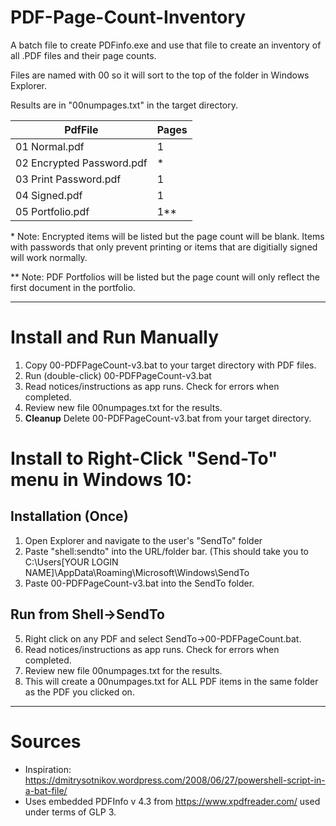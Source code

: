 # PDF-Page-Count-Inventory
A batch file to create PDFinfo.exe and use that file to create an inventory of all .PDF files and their page counts.

Files are named with 00 so it will sort to the top of the folder in Windows Explorer. 

Results are in "00numpages.txt" in the target directory.

|PdfFile|Pages |
|---|---|
|01 Normal.pdf | 1 |
|02 Encrypted Password.pdf|  *    |
03 Print Password.pdf | 1 |
04 Signed.pdf | 1 |    
05 Portfolio.pdf | 1** |

\* Note: Encrypted items will be listed but the page count will be blank. Items with passwords that only prevent printing or items that are digitially signed will work normally. 

\*\* Note: PDF Portfolios will be listed but the page count will only reflect the first document in the portfolio. 

---
# Install and Run Manually 
1. Copy 00-PDFPageCount-v3.bat to your target directory with PDF files.
2. Run (double-click) 00-PDFPageCount-v3.bat
3. Read notices/instructions as app runs. Check for errors when completed.
4. Review new file 00numpages.txt for the results.
5. **Cleanup** Delete 00-PDFPageCount-v3.bat from your target directory.

# Install to Right-Click "Send-To" menu in Windows 10:
## Installation (Once)
1. Open Explorer and navigate to the user's "SendTo" folder
2. Paste "shell:sendto" into the URL/folder bar.
(This should take you to C:\Users\[YOUR LOGIN NAME]\AppData\Roaming\Microsoft\Windows\SendTo
3. Paste 00-PDFPageCount-v3.bat into the SendTo folder.
## Run from Shell->SendTo
5. Right click on any PDF and select SendTo->00-PDFPageCount.bat. 
6. Read notices/instructions as app runs. Check for errors when completed.
4. Review new file 00numpages.txt for the results.
7. This will create a 00numpages.txt for ALL PDF items in the same folder as the PDF you clicked on.
---
# Sources
- Inspiration: https://dmitrysotnikov.wordpress.com/2008/06/27/powershell-script-in-a-bat-file/
- Uses embedded PDFInfo v 4.3 from https://www.xpdfreader.com/ used under terms of GLP 3.
